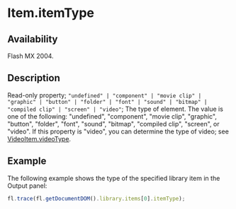 # Item.itemType

## Availability

Flash MX 2004.

## Description

Read-only property; `"undefined" | "component" | "movie clip" | "graphic" | "button" | "folder" | "font" | "sound" | "bitmap" | "compiled clip" | "screen" | "video"`; The type of element. The value is one of the following: "undefined", "component", "movie clip", "graphic", "button", "folder", "font", "sound", "bitmap", "compiled clip", "screen", or "video". If this property is "video", you can determine the type of video; see [VideoItem.videoType](../VideoItem_object/VideoItem6.md).

## Example

The following example shows the type of the specified library item in the Output panel:

```javascript
fl.trace(fl.getDocumentDOM().library.items[0].itemType);
```
